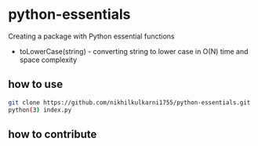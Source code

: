 # python-essentials
Creating a package with Python essential functions
- toLowerCase(string) - converting string to lower case in O(N) time and space complexity

## how to use
```sh
git clone https://github.com/nikhilkulkarni1755/python-essentials.git
python(3) index.py
```

## how to contribute
```sh

```